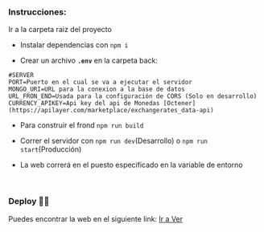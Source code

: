 ### Instrucciones:

Ir a la carpeta raiz del proyecto 

  - Instalar dependencias con ```npm i```

  - Crear un archivo **`.env`** en la carpeta back:

  ```env
#SERVER
PORT=Puerto en el cual se va a ejecutar el servidor
MONGO_URI=URL para la conexion a la base de datos
URL_FRON_END=Usada para la configuración de CORS (Solo en desarrollo)
CURRENCY_APIKEY=Api key del api de Monedas [Octener](https://apilayer.com/marketplace/exchangerates_data-api)

  ```
  - Para construir el frond ```npm run build```
  - Correr el servidor con ```npm run dev```(Desarrollo) o ```npm run start```(Producción)

  - La web correrá en el puesto especificado en la variable de entorno
<br/>


### Deploy 🚀🚀

Puedes encontrar la web en el siguiente link: [Ir a Ver](https://crypto-nwox.onrender.com)
